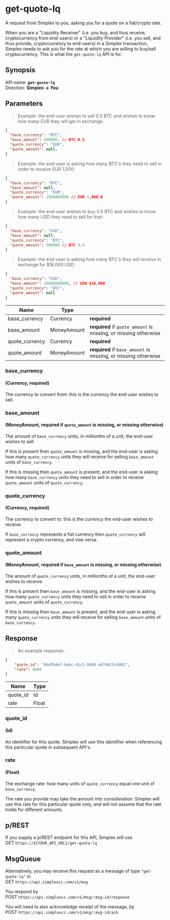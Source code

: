 # get-quote-lq #

A request from Simplex to you, asking you for a quote on a fiat/crypto rate.

When you are a "Liquidity Receiver" (i.e. you buy, and thus receive, cryptocurrency from end-users) or a "Liquidity Provider" (i.e. you sell, and thus provide, cryptocurrency to end-users) in a Simplex transaction, Simplex needs to ask you for the rate at which you are willing to buy/sell cryptocurrency. This is what the `get-quote-lq` API is for.

## Synopsis ##

API name: **`get-quote-lq`**  
Direction: **Simplex &rarr; You**

## Parameters ##

> Example: the end-user wishes to sell 0.5 BTC and wishes to know how many EUR they will get in exchange:

```json
{
  "base_currency": "BTC",
  "base_amount": 500000, // BTC 0.5
  "quote_currency": "EUR",
  "quote_amount": null,
}
```

> Example: the end-user is asking how many BTC's they need to sell in order to receive EUR 1,000:

```json
{
  "base_currency": "BTC",
  "base_amount": null,
  "quote_currency": "EUR",
  "quote_amount": 1000000000 // EUR 1,000.0
}
```

> Example: the end-user wishes to buy 0.5 BTC and wishes to know how many USD they need to sell for that:

```json
{
  "base_currency": "USD",
  "base_amount": null,
  "quote_currency": "BTC",
  "quote_amount": 500000 // BTC 0.5
}
```

> Example: the end-user is asking how many BTC's they will receive in exchange for $16,000 USD:

```json
{
  "base_currency": "USD",
  "base_amount": 16000000000, // USD $16,000
  "quote_currency": "BTC",
  "quote_amount": null
}
```

Name           | Type        |   |
-------------- | ----------- | - |
base_currency  | Currency    | **required**
base_amount    | MoneyAmount | **required** if `quote_amount` is missing, or missing otherwise
quote_currency | Currency    | **required**
quote_amount   | MoneyAmount | **required** if `base_amount` is missing, or missing otherwise

### base_currency ###
#### (Currency, **required**)

The currency to convert from: this is the currency the end-user wishes to sell.

### base_amount ###
#### (MoneyAmount, **required** if `quote_amount` is missing, or missing otherwise)

The amount of `base_currency` units, in millionths of a unit, the end-user wishes to sell.

If this is present then `quote_amount` is missing, and the end-user is asking how many `quote_currency` units they will receive for selling `base_amount` units of `base_currency`.

If this is missing then `quote_amount` is present, and the end-user is asking how many `base_currency` units they need to sell in order to receive `quote_amount` units of `quote_currency`.

### quote_currency ###
#### (Currency, **required**)

The currency to convert to: this is the currency the end-user wishes to receive.

If `base_currency` represents a fiat currency then `quote_currency` will represent a crypto currency, and vise versa.

### quote_amount ###
#### (MoneyAmount, **required** if `base_amount` is missing, or missing otherwise)

The amount of `quote_currency` units, in millionths of a unit, the end-user wishes to receive.

If this is present then `base_amount` is missing, and the end-user is asking how many `quote_currency` units they need to sell in order to receive `quote_amount` units of `quote_currency`.

If this is missing then `base_amount` is present, and the end-user is asking many `quote_currency` units they will receive for selling `base_amount` units of `base_currency`.

## Response ##

> An example response:

```json
{
    "quote_id": "bb4fbdef-9abc-41c1-94d9-a670413c4d02",
    "rate": 8000
}
```

Name     | Type
-------- | ----
quote_id | Id
rate     | Float

### quote_id ###
#### (Id)

An identifier for this quote. Simplex will use this identifier when referencing this particular quote in subsequent API's.

### rate ###
#### (Float)

The exchange rate: how many units of `quote_currency` equal one unit of `base_currency`.

The rate you provide may take the amount into consideration: Simplex will use this rate for this particular quote only, and will not assume that the rate holds for different amounts.

## p/REST ##

If you supply a p/REST endpoint for this API, Simplex will use  
<span class="http-verb http-get">GET</span> `https://${YOUR_API_URL}/get-quote-lq`

## MsgQueue ##

Alternatively, you may receive this request as a message of type `"get-quote-lq"` in  
<span class="http-verb http-get">GET</span> `https://api.simplexcc.com/v1/msg`

You respond by  
<span class="http-verb http-post">POST</span> `https://api.simplexcc.com/v1/msg/:msg-id/response`

You will need to also acknowledge receipt of the message, by  
<span class="http-verb http-post">POST</span> `https://api.simplexcc.com/v1/msg/:msg-id/ack`

[modeline]: # ( vim: set ts=2 sw=2 expandtab wrap linebreak: )
